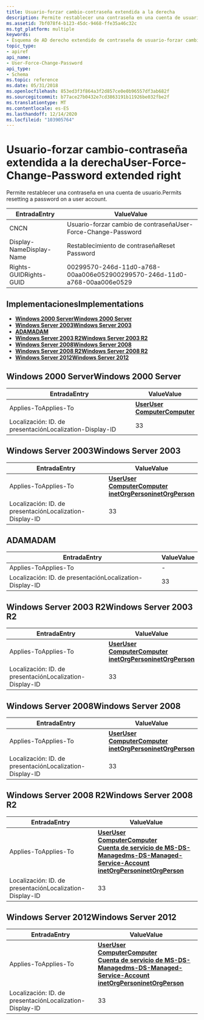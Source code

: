 ```yaml
---
title: Usuario-forzar cambio-contraseña extendida a la derecha
description: Permite restablecer una contraseña en una cuenta de usuario.
ms.assetid: 7bf078f4-b123-45dc-9468-ffe35a46c32c
ms.tgt_platform: multiple
keywords:
- Esquema de AD derecho extendido de contraseña de usuario-forzar cambio de contraseña
topic_type:
- apiref
api_name:
- User-Force-Change-Password
api_type:
- Schema
ms.topic: reference
ms.date: 05/31/2018
ms.openlocfilehash: 853ed3f3f864a3f2d857ce0e0b96557df3ab682f
ms.sourcegitcommit: b77ace27b0432e7cd3863191b11926be032fbe2f
ms.translationtype: MT
ms.contentlocale: es-ES
ms.lasthandoff: 12/14/2020
ms.locfileid: "103905764"
---
```

# <a name="user-force-change-password-extended-right"></a><span data-ttu-id="86bad-104">Usuario-forzar cambio-contraseña extendida a la derecha</span><span class="sxs-lookup"><span data-stu-id="86bad-104">User-Force-Change-Password extended right</span></span>

<span data-ttu-id="86bad-105">Permite restablecer una contraseña en una cuenta de usuario.</span><span class="sxs-lookup"><span data-stu-id="86bad-105">Permits resetting a password on a user account.</span></span>



| <span data-ttu-id="86bad-106">Entrada</span><span class="sxs-lookup"><span data-stu-id="86bad-106">Entry</span></span> | <span data-ttu-id="86bad-107">Value</span><span class="sxs-lookup"><span data-stu-id="86bad-107">Value</span></span> |
|--------------|--------------------------------------|
| <span data-ttu-id="86bad-108">CN</span><span class="sxs-lookup"><span data-stu-id="86bad-108">CN</span></span>           | <span data-ttu-id="86bad-109">Usuario-forzar cambio de contraseña</span><span class="sxs-lookup"><span data-stu-id="86bad-109">User-Force-Change-Password</span></span>           |
| <span data-ttu-id="86bad-110">Display-Name</span><span class="sxs-lookup"><span data-stu-id="86bad-110">Display-Name</span></span> | <span data-ttu-id="86bad-111">Restablecimiento de contraseña</span><span class="sxs-lookup"><span data-stu-id="86bad-111">Reset Password</span></span>                       |
| <span data-ttu-id="86bad-112">Rights-GUID</span><span class="sxs-lookup"><span data-stu-id="86bad-112">Rights-GUID</span></span>  | <span data-ttu-id="86bad-113">00299570-246d-11d0-a768-00aa006e0529</span><span class="sxs-lookup"><span data-stu-id="86bad-113">00299570-246d-11d0-a768-00aa006e0529</span></span> |



## <a name="implementations"></a><span data-ttu-id="86bad-114">Implementaciones</span><span class="sxs-lookup"><span data-stu-id="86bad-114">Implementations</span></span>

-   [<span data-ttu-id="86bad-115">**Windows 2000 Server**</span><span class="sxs-lookup"><span data-stu-id="86bad-115">**Windows 2000 Server**</span></span>](#windows-2000-server)
-   [<span data-ttu-id="86bad-116">**Windows Server 2003**</span><span class="sxs-lookup"><span data-stu-id="86bad-116">**Windows Server 2003**</span></span>](#windows-server-2003)
-   [<span data-ttu-id="86bad-117">**ADAM**</span><span class="sxs-lookup"><span data-stu-id="86bad-117">**ADAM**</span></span>](#adam)
-   [<span data-ttu-id="86bad-118">**Windows Server 2003 R2**</span><span class="sxs-lookup"><span data-stu-id="86bad-118">**Windows Server 2003 R2**</span></span>](#windows-server-2003-r2)
-   [<span data-ttu-id="86bad-119">**Windows Server 2008**</span><span class="sxs-lookup"><span data-stu-id="86bad-119">**Windows Server 2008**</span></span>](#windows-server-2008)
-   [<span data-ttu-id="86bad-120">**Windows Server 2008 R2**</span><span class="sxs-lookup"><span data-stu-id="86bad-120">**Windows Server 2008 R2**</span></span>](#windows-server-2008-r2)
-   [<span data-ttu-id="86bad-121">**Windows Server 2012**</span><span class="sxs-lookup"><span data-stu-id="86bad-121">**Windows Server 2012**</span></span>](#windows-server-2012)

## <a name="windows-2000-server"></a><span data-ttu-id="86bad-122">Windows 2000 Server</span><span class="sxs-lookup"><span data-stu-id="86bad-122">Windows 2000 Server</span></span>



| <span data-ttu-id="86bad-123">Entrada</span><span class="sxs-lookup"><span data-stu-id="86bad-123">Entry</span></span> | <span data-ttu-id="86bad-124">Value</span><span class="sxs-lookup"><span data-stu-id="86bad-124">Value</span></span> |
|-------------------------|-----------------------------------------------------------------------------|
| <span data-ttu-id="86bad-125">Applies-To</span><span class="sxs-lookup"><span data-stu-id="86bad-125">Applies-To</span></span>              | [<span data-ttu-id="86bad-126">**User**</span><span class="sxs-lookup"><span data-stu-id="86bad-126">**User**</span></span>](c-user.md)<br/> [<span data-ttu-id="86bad-127">**Computer**</span><span class="sxs-lookup"><span data-stu-id="86bad-127">**Computer**</span></span>](c-computer.md)<br/> |
| <span data-ttu-id="86bad-128">Localización: ID. de presentación</span><span class="sxs-lookup"><span data-stu-id="86bad-128">Localization-Display-ID</span></span> | <span data-ttu-id="86bad-129">3</span><span class="sxs-lookup"><span data-stu-id="86bad-129">3</span></span>                                                                           |



## <a name="windows-server-2003"></a><span data-ttu-id="86bad-130">Windows Server 2003</span><span class="sxs-lookup"><span data-stu-id="86bad-130">Windows Server 2003</span></span>



| <span data-ttu-id="86bad-131">Entrada</span><span class="sxs-lookup"><span data-stu-id="86bad-131">Entry</span></span> | <span data-ttu-id="86bad-132">Value</span><span class="sxs-lookup"><span data-stu-id="86bad-132">Value</span></span> |
|-------------------------|---------------------------------------------------------------------------------------------------------------------------------|
| <span data-ttu-id="86bad-133">Applies-To</span><span class="sxs-lookup"><span data-stu-id="86bad-133">Applies-To</span></span>              | [<span data-ttu-id="86bad-134">**User**</span><span class="sxs-lookup"><span data-stu-id="86bad-134">**User**</span></span>](c-user.md)<br/> [<span data-ttu-id="86bad-135">**Computer**</span><span class="sxs-lookup"><span data-stu-id="86bad-135">**Computer**</span></span>](c-computer.md)<br/> [<span data-ttu-id="86bad-136">**inetOrgPerson**</span><span class="sxs-lookup"><span data-stu-id="86bad-136">**inetOrgPerson**</span></span>](c-inetorgperson.md)<br/> |
| <span data-ttu-id="86bad-137">Localización: ID. de presentación</span><span class="sxs-lookup"><span data-stu-id="86bad-137">Localization-Display-ID</span></span> | <span data-ttu-id="86bad-138">3</span><span class="sxs-lookup"><span data-stu-id="86bad-138">3</span></span>                                                                                                                               |



## <a name="adam"></a><span data-ttu-id="86bad-139">ADAM</span><span class="sxs-lookup"><span data-stu-id="86bad-139">ADAM</span></span>



| <span data-ttu-id="86bad-140">Entrada</span><span class="sxs-lookup"><span data-stu-id="86bad-140">Entry</span></span> | <span data-ttu-id="86bad-141">Value</span><span class="sxs-lookup"><span data-stu-id="86bad-141">Value</span></span> |
|-------------------------|-----|
| <span data-ttu-id="86bad-142">Applies-To</span><span class="sxs-lookup"><span data-stu-id="86bad-142">Applies-To</span></span>              | \-  |
| <span data-ttu-id="86bad-143">Localización: ID. de presentación</span><span class="sxs-lookup"><span data-stu-id="86bad-143">Localization-Display-ID</span></span> | <span data-ttu-id="86bad-144">3</span><span class="sxs-lookup"><span data-stu-id="86bad-144">3</span></span>   |



## <a name="windows-server-2003-r2"></a><span data-ttu-id="86bad-145">Windows Server 2003 R2</span><span class="sxs-lookup"><span data-stu-id="86bad-145">Windows Server 2003 R2</span></span>



| <span data-ttu-id="86bad-146">Entrada</span><span class="sxs-lookup"><span data-stu-id="86bad-146">Entry</span></span> | <span data-ttu-id="86bad-147">Value</span><span class="sxs-lookup"><span data-stu-id="86bad-147">Value</span></span> |
|-------------------------|---------------------------------------------------------------------------------------------------------------------------------|
| <span data-ttu-id="86bad-148">Applies-To</span><span class="sxs-lookup"><span data-stu-id="86bad-148">Applies-To</span></span>              | [<span data-ttu-id="86bad-149">**User**</span><span class="sxs-lookup"><span data-stu-id="86bad-149">**User**</span></span>](c-user.md)<br/> [<span data-ttu-id="86bad-150">**Computer**</span><span class="sxs-lookup"><span data-stu-id="86bad-150">**Computer**</span></span>](c-computer.md)<br/> [<span data-ttu-id="86bad-151">**inetOrgPerson**</span><span class="sxs-lookup"><span data-stu-id="86bad-151">**inetOrgPerson**</span></span>](c-inetorgperson.md)<br/> |
| <span data-ttu-id="86bad-152">Localización: ID. de presentación</span><span class="sxs-lookup"><span data-stu-id="86bad-152">Localization-Display-ID</span></span> | <span data-ttu-id="86bad-153">3</span><span class="sxs-lookup"><span data-stu-id="86bad-153">3</span></span>                                                                                                                               |



## <a name="windows-server-2008"></a><span data-ttu-id="86bad-154">Windows Server 2008</span><span class="sxs-lookup"><span data-stu-id="86bad-154">Windows Server 2008</span></span>



| <span data-ttu-id="86bad-155">Entrada</span><span class="sxs-lookup"><span data-stu-id="86bad-155">Entry</span></span> | <span data-ttu-id="86bad-156">Value</span><span class="sxs-lookup"><span data-stu-id="86bad-156">Value</span></span> |
|-------------------------|---------------------------------------------------------------------------------------------------------------------------------|
| <span data-ttu-id="86bad-157">Applies-To</span><span class="sxs-lookup"><span data-stu-id="86bad-157">Applies-To</span></span>              | [<span data-ttu-id="86bad-158">**User**</span><span class="sxs-lookup"><span data-stu-id="86bad-158">**User**</span></span>](c-user.md)<br/> [<span data-ttu-id="86bad-159">**Computer**</span><span class="sxs-lookup"><span data-stu-id="86bad-159">**Computer**</span></span>](c-computer.md)<br/> [<span data-ttu-id="86bad-160">**inetOrgPerson**</span><span class="sxs-lookup"><span data-stu-id="86bad-160">**inetOrgPerson**</span></span>](c-inetorgperson.md)<br/> |
| <span data-ttu-id="86bad-161">Localización: ID. de presentación</span><span class="sxs-lookup"><span data-stu-id="86bad-161">Localization-Display-ID</span></span> | <span data-ttu-id="86bad-162">3</span><span class="sxs-lookup"><span data-stu-id="86bad-162">3</span></span>                                                                                                                               |



## <a name="windows-server-2008-r2"></a><span data-ttu-id="86bad-163">Windows Server 2008 R2</span><span class="sxs-lookup"><span data-stu-id="86bad-163">Windows Server 2008 R2</span></span>



| <span data-ttu-id="86bad-164">Entrada</span><span class="sxs-lookup"><span data-stu-id="86bad-164">Entry</span></span> | <span data-ttu-id="86bad-165">Value</span><span class="sxs-lookup"><span data-stu-id="86bad-165">Value</span></span> |
|-------------------------|------------------------------------------------------------------------------------------------------------------------------------------------------------------------------------------------------------------|
| <span data-ttu-id="86bad-166">Applies-To</span><span class="sxs-lookup"><span data-stu-id="86bad-166">Applies-To</span></span>              | [<span data-ttu-id="86bad-167">**User**</span><span class="sxs-lookup"><span data-stu-id="86bad-167">**User**</span></span>](c-user.md)<br/> [<span data-ttu-id="86bad-168">**Computer**</span><span class="sxs-lookup"><span data-stu-id="86bad-168">**Computer**</span></span>](c-computer.md)<br/> [<span data-ttu-id="86bad-169">**Cuenta de servicio de MS-DS-Managed**</span><span class="sxs-lookup"><span data-stu-id="86bad-169">**ms-DS-Managed-Service-Account**</span></span>](c-msds-managedserviceaccount.md)<br/> [<span data-ttu-id="86bad-170">**inetOrgPerson**</span><span class="sxs-lookup"><span data-stu-id="86bad-170">**inetOrgPerson**</span></span>](c-inetorgperson.md)<br/> |
| <span data-ttu-id="86bad-171">Localización: ID. de presentación</span><span class="sxs-lookup"><span data-stu-id="86bad-171">Localization-Display-ID</span></span> | <span data-ttu-id="86bad-172">3</span><span class="sxs-lookup"><span data-stu-id="86bad-172">3</span></span>                                                                                                                                                                                                                |



## <a name="windows-server-2012"></a><span data-ttu-id="86bad-173">Windows Server 2012</span><span class="sxs-lookup"><span data-stu-id="86bad-173">Windows Server 2012</span></span>



| <span data-ttu-id="86bad-174">Entrada</span><span class="sxs-lookup"><span data-stu-id="86bad-174">Entry</span></span> | <span data-ttu-id="86bad-175">Value</span><span class="sxs-lookup"><span data-stu-id="86bad-175">Value</span></span> |
|-------------------------|------------------------------------------------------------------------------------------------------------------------------------------------------------------------------------------------------------------|
| <span data-ttu-id="86bad-176">Applies-To</span><span class="sxs-lookup"><span data-stu-id="86bad-176">Applies-To</span></span>              | [<span data-ttu-id="86bad-177">**User**</span><span class="sxs-lookup"><span data-stu-id="86bad-177">**User**</span></span>](c-user.md)<br/> [<span data-ttu-id="86bad-178">**Computer**</span><span class="sxs-lookup"><span data-stu-id="86bad-178">**Computer**</span></span>](c-computer.md)<br/> [<span data-ttu-id="86bad-179">**Cuenta de servicio de MS-DS-Managed**</span><span class="sxs-lookup"><span data-stu-id="86bad-179">**ms-DS-Managed-Service-Account**</span></span>](c-msds-managedserviceaccount.md)<br/> [<span data-ttu-id="86bad-180">**inetOrgPerson**</span><span class="sxs-lookup"><span data-stu-id="86bad-180">**inetOrgPerson**</span></span>](c-inetorgperson.md)<br/> |
| <span data-ttu-id="86bad-181">Localización: ID. de presentación</span><span class="sxs-lookup"><span data-stu-id="86bad-181">Localization-Display-ID</span></span> | <span data-ttu-id="86bad-182">3</span><span class="sxs-lookup"><span data-stu-id="86bad-182">3</span></span>                                                                                                                                                                                                                |



 

 





